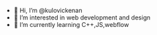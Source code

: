 - 👋 Hi, I’m @kulovickenan
- 👀 I’m interested in web development and design
- 🌱 I’m currently learning C++,JS,webflow

<!---
kulovickenan/kulovickenan is a ✨ special ✨ repository because its `README.md` (this file) appears on your GitHub profile.
You can click the Preview link to take a look at your changes.
--->
